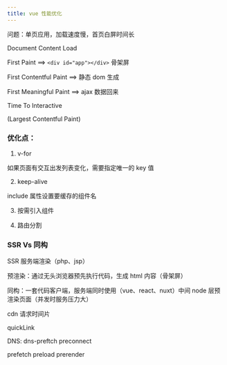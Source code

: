 ```yaml
---
title: vue 性能优化
---
```


问题：单页应用，加载速度慢，首页白屏时间长

Document Content Load

First Paint  ==> `<div id="app"></div>` 骨架屏

First Contentful Paint ==> 静态 dom 生成

First Meaningful Paint  ==> ajax 数据回来

Time To Interactive

(Largest Contentful Paint)


### 优化点：

1. v-for

如果页面有交互出发列表变化，需要指定唯一的 key 值

2. keep-alive

include 属性设置要缓存的组件名

3. 按需引入组件

4. 路由分割


### SSR Vs 同构

SSR 服务端渲染（php、jsp）

预渲染：通过无头浏览器预先执行代码，生成 html 内容（骨架屏）

同构：一套代码客户端，服务端同时使用（vue、react、nuxt）中间 node 层预渲染页面（并发时服务压力大）

cdn 请求时间片

quickLink


DNS:
dns-preftch
preconnect

prefetch
preload
prerender
